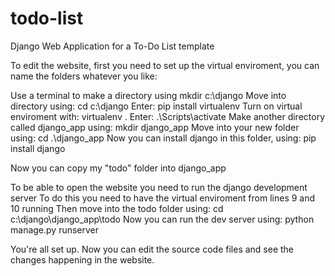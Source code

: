 # todo-list
Django Web Application for a To-Do List template

To edit the website, first you need to set up the virtual enviroment, you can name the folders whatever you like:

Use a terminal to make a directory using mkdir c:\django
Move into directory using: cd c:\django
Enter: pip install virtualenv
Turn on virtual enviroment with: virtualenv .
Enter: .\Scripts\activate
Make another directory called django_app using: mkdir django_app
Move into your new folder using: cd .\django_app
Now you can install django in this folder, using: pip install django

Now you can copy my "todo" folder into django_app

To be able to open the website you need to run the django development server
To do this you need to have the virtual enviroment from lines 9 and 10 running
Then move into the todo folder using: cd c:\django\django_app\todo
Now you can run the dev server using: python manage.py runserver

You're all set up. Now you can edit the source code files and see the changes happening in the website.

